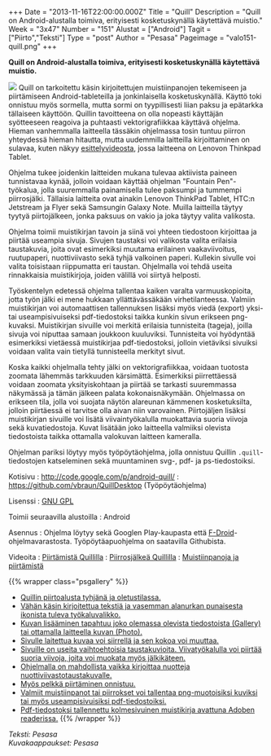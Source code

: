 +++
Date = "2013-11-16T22:00:00.000Z"
Title = "Quill"
Description = "Quill on Android-alustalla toimiva, erityisesti kosketuskynällä käytettävä muistio."
Week = "3x47"
Number = "151"
Alustat = ["Android"]
Tagit = ["Piirto","Teksti"]
Type = "post"
Author = "Pesasa"
Pageimage = "valo151-quill.png"
+++


**Quill on Android-alustalla toimiva, erityisesti kosketuskynällä
käytettävä muistio.**

![ ](/images/valo151-quill.png "fig:valo151-quill.png") Quill on tarkoitettu
käsin kirjoitettujen muistiinpanojen tekemiseen ja piirtämiseen
Android-tableteilla ja jonkinlaisella kosketuskynällä. Käyttö toki
onnistuu myös sormella, mutta sormi on tyypillisesti liian paksu ja
epätarkka tällaiseen käyttöön. Quillin tavoitteena on olla nopeasti
käyttäjän syötteeseen reagoiva ja puhtaasti vektorigrafiikkaa käyttävä
ohjelma. Hieman vanhemmalla laitteella tässäkin ohjelmassa tosin tuntuu
piirron yhteydessä hieman hitautta, mutta uudemmilla laitteilla
kirjoittaminen on sulavaa, kuten näkyy
[esittelyvideosta](http://www.youtube.com/watch?v=k1yxYXMPXA0), jossa
laitteena on Lenovon Thinkpad Tablet.

Ohjelma tukee joidenkin laitteiden mukana tulevaa aktiivista paineen
tunnistavaa kynää, jolloin voidaan käyttää ohjelman "Fountain
Pen"-työkalua, jolla suuremmalla painamisella tulee paksumpi ja tummempi
piirrosjälki. Tällaisia laitteita ovat ainakin Lenovon ThinkPad Tablet,
HTC:n Jetstream ja Flyer sekä Samsungin Galaxy Note. Muilla laitteilla
täytyy tyytyä piirtojälkeen, jonka paksuus on vakio ja joka täytyy
valita valikosta.

Ohjelma toimii muistikirjan tavoin ja siinä voi yhteen tiedostoon
kirjoittaa ja piirtää useampia sivuja. Sivujen taustaksi voi valikosta
valita erilaisia taustakuvia, joita ovat esimerkiksi muutama erilainen
vaakaviivoitus, ruutupaperi, nuottiviivasto sekä tyhjä valkoinen paperi.
Kullekin sivulle voi valita toisistaan riippumatta eri taustan.
Ohjelmalla voi tehdä useita rinnakkaisia muistikirjoja, joiden välillä
voi siirtyä helposti.

Työskentelyn edetessä ohjelma tallentaa kaiken varalta varmuuskopioita,
jotta työn jälki ei mene hukkaan yllättävässäkään virhetilanteessa.
Valmiin muistikirjan voi automaattisen tallennuksen lisäksi myös viedä
(export) yksi- tai useampisivuiseksi pdf-tiedostoksi taikka kunkin sivun
erikseen png-kuvaksi. Muistikirjan sivuille voi merkitä erilaisia
tunnisteita (tageja), joilla sivuja voi niputtaa samaan joukkoon
kuuluviksi. Tunnisteita voi hyödyntää esimerkiksi vietäessä muistikirjaa
pdf-tiedostoksi, jolloin vietäviksi sivuiksi voidaan valita vain
tietyllä tunnisteella merkityt sivut.

Koska kaikki ohjelmalla tehty jälki on vektorigrafiikkaa, voidaan
tuotosta zoomata lähemmäs tarkkuuden kärsimättä. Esimerkiksi
piirrettäessä voidaan zoomata yksityiskohtaan ja piirtää se tarkasti
suuremmassa näkymässä ja tämän jälkeen palata kokonaisnäkymään.
Ohjelmassa on erikseen tila, jolla voi suojata näytön alareunan kämmenen
kosketuksilta, jolloin piirtäessä ei tarvitse olla aivan niin
varovainen. Piirtojäljen lisäksi muistikirjan sivuille voi lisätä
viivaintyökalulla muokattavia suoria viivoja sekä kuvatiedostoja. Kuvat
lisätään joko laitteella valmiiksi olevista tiedostoista taikka
ottamalla valokuvan laitteen kameralla.

Ohjelman pariksi löytyy myös työpöytäohjelma, jolla onnistuu Quillin
`.quill`-tiedostojen katseleminen sekä muuntaminen svg-, pdf- ja
ps-tiedostoiksi.

Kotisivu
:   <http://code.google.com/p/android-quill/>
:   <https://github.com/vbraun/QuillDesktop> (Työpöytäohjelma)

Lisenssi
:   [GNU GPL](GNU_GPL)

Toimii seuraavilla alustoilla
:   Android

Asennus
:   Ohjelma löytyy sekä Googlen Play-kaupasta että
    [F-Droid](F-Droid "wikilink")-ohjelmavarastosta. Työpöytäapuohjelma
    on saatavilla Githubista.

Videoita
:   [Piirtämistä Quillilla](http://www.youtube.com/watch?v=JC29B8dChoc)
:   [Piirrosjälkeä
    Quillilla](http://www.youtube.com/watch?v=4FWR6wECbWg)
:   [Muistiinpanoja ja
    piirtämistä](http://www.youtube.com/watch?v=_OxBq-kytDk)

{{% wrapper class="psgallery" %}}
-   [Quillin piirtoalusta tyhjänä ja oletustilassa.](/images/quill-1.png)
-   [Vähän käsin kirjoitettua tekstiä ja vasemman alanurkan punaisesta
    ikonista tuleva työkaluvalikko.](/images/quill-2.png)
-   [Kuvan lisääminen tapahtuu joko olemassa olevista tiedostoista
    (Gallery) tai ottamalla laitteella kuvan
    (Photo).](/images/quill-3.png)
-   [Sivulle laitettua kuvaa voi siirrellä ja sen kokoa voi
    muuttaa.](/images/quill-4.png)
-   [Sivuille on useita vaihtoehtoisia taustakuvioita. Viivatyökalulla
    voi piirtää suoria viivoja, joita voi muokata myös
    jälkikäteen.](/images/quill-5.png)
-   [Ohjelmalla on mahdollista vaikka kirjoittaa nuotteja
    nuottiviivastotaustakuvalle.](/images/quill-6.png)
-   [Myös pelkkä piirtäminen onnistuu.](/images/quill-7.png)
-   [Valmiit muistiinpanot tai piirrokset voi tallentaa png-muotoisiksi
    kuviksi tai myös useampisivuisiksi
    pdf-tiedostoiksi.](/images/quill-8.png)
-   [Pdf-tiedostoksi tallennettu kolmesivuinen muistikirja avattuna
    Adoben readerissa.](/images/quill-9.png)
{{% /wrapper %}}

*Teksti: Pesasa* <br />
*Kuvakaappaukset: Pesasa*


